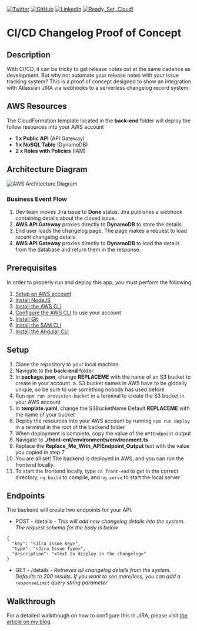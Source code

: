 [![Twitter][1.1]][1] [![GitHub][2.1]][2] [![LinkedIn][3.1]][3] [![Ready, Set, Cloud!][4.1]][4]
# CI/CD Changelog Proof of Concept #
## Description ##
With CI/CD, it can be tricky to get release notes out at the same cadence as development. But why not automate your release notes with your issue tracking system? This is a proof of concept designed to show an integration with Atlassian JIRA via webhooks to a serverless changelog record system.

## AWS Resources ##
The CloudFormation template located in the **back-end** folder will deploy the follow resources into your AWS account

* **1 x Public API** (API Gateway)
* **1 x NoSQL Table** (DynamoDB)
* **2 x Roles with Policies** (IAM)

## Architecture Diagram ##
![AWS Architecture Diagram](https://readysetcloud.s3.amazonaws.com/changelog-architecture-diagram.png)

### Business Event Flow ###
1. Dev team moves Jira issue to **Done** status. Jira publishes a webhook containing details about the closed issue.
2. **AWS API Gateway** proxies directly to **DynamoDB** to store the details.
3. End user loads the changelog page. The page makes a request to load recent changelog details.
4. **AWS API Gateway** proxies directly to **DynamoDB** to load the details from the database and return them in the response.

## Prerequisites ##
In order to properly run and deploy this app, you must perform the following
1. [Setup an AWS account](https://aws.amazon.com/premiumsupport/knowledge-center/create-and-activate-aws-account/)
2. [Install NodeJS](https://nodejs.org/en/download/)
3. [Install the AWS CLI](https://docs.aws.amazon.com/cli/latest/userguide/install-cliv2.html)
4. [Configure the AWS CLI](https://docs.aws.amazon.com/cli/latest/userguide/cli-chap-configure.html) to use your account
5. [Install Git](https://git-scm.com/downloads)
6. [Install the SAM CLI](https://docs.aws.amazon.com/serverless-application-model/latest/developerguide/serverless-sam-cli-install.html)
7. [Install the Angular CLI](https://cli.angular.io/)

## Setup ##
1. Clone the repository to your local machine
2. Navigate to the **back-end** folder
3. In **package.json**, change **REPLACEME** with the name of an S3 bucket to create in your account.
  a. S3 bucket names in AWS have to be globally unique, so be sure to use something nobody has used before
4. Run `npm run provision-bucket` in a terminal to create the S3 bucket in your AWS account
5. In **template.yaml**, change the S3BucketName Default **REPLACEME** with the name of your bucket
6. Deploy the resources into your AWS account by running `npm run deploy` in a terminal in the root of the backend folder
7. When deployment is complete, copy the value of the `APIEndpoint` output
8. Navigate to **./front-ent/environments/environment.ts**
9. Replace the **Replace_Me_With_APIEndpoint_Output** text with the value you copied in step 7
10. You are all set! The backend is deployed in AWS, and you can run the frontend locally.
11. To start the frontend locally, type `cd front-end` to get in the correct directory, `ng build` to compile, and `ng serve` to start the local server

## Endpoints ##
The backend will create two endpoints for your API:

* POST - /details - *This will add new changelog details into the system. The request schema for the body is below*
```
{
  "key": "<Jira Issue Key>",
  "type": "<Jira Issue Type>",
  "description": "<Text to display in the changelog>"
}
```

* GET - /details - *Retrieves all changelog details from the system. Defaults to 200 results. If you want to see more/less, you can add a `responseLimit` query string parameter*

## Walkthrough ##
For a detailed walkthough on how to configure this in JIRA, please visit [the article on my blog](https://www.readysetcloud.io/blog/allen.helton/continuous-delivery-try-continuous-changelog/).


[1.1]: http://i.imgur.com/tXSoThF.png
[2.1]: http://i.imgur.com/0o48UoR.png
[3.1]: http://i.imgur.com/lGwB1Hk.png
[4.1]: https://readysetcloud.s3.amazonaws.com/logo.png

[1]: http://www.twitter.com/allenheltondev
[2]: http://www.github.com/allenheltondev
[3]: https://www.linkedin.com/in/allen-helton-85aa9650/
[4]: https://readysetcloud.io
